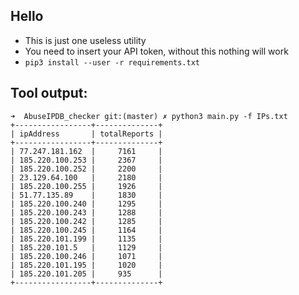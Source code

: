 ## Hello

- This is just one useless utility
- You need to insert your API token, without this nothing will work
- `pip3 install --user -r requirements.txt`


## Tool output:

```
➜  AbuseIPDB_checker git:(master) ✗ python3 main.py -f IPs.txt            
+-----------------+--------------+
| ipAddress       | totalReports |
+-----------------+--------------+
| 77.247.181.162  |     7161     |
| 185.220.100.253 |     2367     |
| 185.220.100.252 |     2200     |
| 23.129.64.100   |     2180     |
| 185.220.100.255 |     1926     |
| 51.77.135.89    |     1830     |
| 185.220.100.240 |     1295     |
| 185.220.100.243 |     1288     |
| 185.220.100.242 |     1285     |
| 185.220.100.245 |     1164     |
| 185.220.101.199 |     1135     |
| 185.220.101.5   |     1129     |
| 185.220.100.246 |     1071     |
| 185.220.101.195 |     1020     |
| 185.220.101.205 |     935      |
+-----------------+--------------+
```

